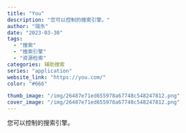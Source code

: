 ```yaml
---
title: "You"
description: "您可以控制的搜索引擎。"
author: "瑞东"
date: "2023-03-30"
tags:
  - "搜索"
  - "搜索引擎"
  - "资源检索"
categories: 辅助搜索
series: "application"
website_link: "https://you.com/"
color: "#666"

thumb_image: "/img/26487e71ed655978a67748c548247812.png"
cover_image: "/img/26487e71ed655978a67748c548247812.png"
---
```


您可以控制的搜索引擎。
